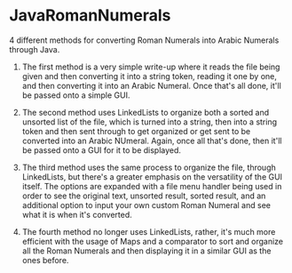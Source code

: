 # JavaRomanNumerals
4 different methods for converting Roman Numerals into Arabic Numerals through Java.

1. The first method is a very simple write-up where it reads the file being given and then converting it into a string token, reading it one by one, and then converting it into an Arabic Numeral. 
Once that's all done, it'll be passed onto a simple GUI. 

2. The second method uses LinkedLists to organize both a sorted and unsorted list of the file, which is turned into a string, then into a string token and then sent through to get organized
or get sent to be converted into an Arabic NUmeral. Again, once all that's done, then it'll be passed onto a GUI for it to be displayed. 

3. The third method uses the same process to organize the file, through LinkedLists, but there's a greater emphasis on the versatility of the GUI itself. The options are expanded with a file menu
handler being used in order to see the original text, unsorted result, sorted result, and an additional option to input your own custom Roman Numeral and see what it is when it's converted. 

4. The fourth method no longer uses LinkedLists, rather, it's much more efficient with the usage of Maps and a comparator to sort and organize all the Roman Numerals and then displaying it in a similar
GUI as the ones before. 
